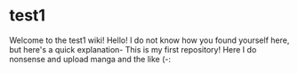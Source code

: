 # test1
Welcome to the test1 wiki! Hello! I do not know how you found yourself here, but here's a quick explanation- This is my first repository! Here I do nonsense and upload manga and the like (-:
